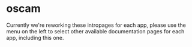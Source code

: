 # oscam

Currently we're reworking these intropages for each app, please use the menu on the left to select other available documentation pages for each app, including this one.
